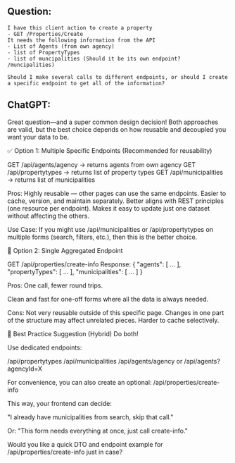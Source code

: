 ﻿
## Question:
```
I have this client action to create a property
- GET /Properties/Create 
It needs the following information from the API
- List of Agents (from own agency)
- list of PropertyTypes
- list of muncipalities (Should it be its own endpoint? /muncipalities)

Should I make several calls to different endpoints, or should I create a specific endpoint to get all of the information?
```

## ChatGPT:
Great question—and a super common design decision! Both approaches are valid, but the best choice depends on how reusable and decoupled you want your data to be.

✅ Option 1: Multiple Specific Endpoints (Recommended for reusability)

GET /api/agents/agency         → returns agents from own agency
GET /api/propertytypes         → returns list of property types
GET /api/municipalities        → returns list of municipalities

Pros:
Highly reusable — other pages can use the same endpoints.
Easier to cache, version, and maintain separately.
Better aligns with REST principles (one resource per endpoint).
Makes it easy to update just one dataset without affecting the others.

Use Case:
If you might use /api/municipalities or /api/propertytypes on multiple forms (search, filters, etc.), then this is the better choice.

🤝 Option 2: Single Aggregated Endpoint

GET /api/properties/create-info
Response:
{
  "agents": [ ... ],
  "propertyTypes": [ ... ],
  "municipalities": [ ... ]
}

Pros:
One call, fewer round trips.

Clean and fast for one-off forms where all the data is always needed.

Cons:
Not very reusable outside of this specific page.
Changes in one part of the structure may affect unrelated pieces.
Harder to cache selectively.

🧠 Best Practice Suggestion (Hybrid)
Do both!

Use dedicated endpoints:

/api/propertytypes
/api/municipalities
/api/agents/agency or /api/agents?agencyId=X

For convenience, you can also create an optional:
/api/properties/create-info

This way, your frontend can decide:

"I already have municipalities from search, skip that call."

Or: "This form needs everything at once, just call create-info."

Would you like a quick DTO and endpoint example for /api/properties/create-info just in case?
